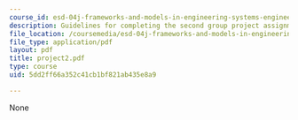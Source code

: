 ```yaml
---
course_id: esd-04j-frameworks-and-models-in-engineering-systems-engineering-system-design-spring-2007
description: Guidelines for completing the second group project assignment.
file_location: /coursemedia/esd-04j-frameworks-and-models-in-engineering-systems-engineering-system-design-spring-2007/5dd2ff66a352c41cb1bf821ab435e8a9_project2.pdf
file_type: application/pdf
layout: pdf
title: project2.pdf
type: course
uid: 5dd2ff66a352c41cb1bf821ab435e8a9

---
```

None